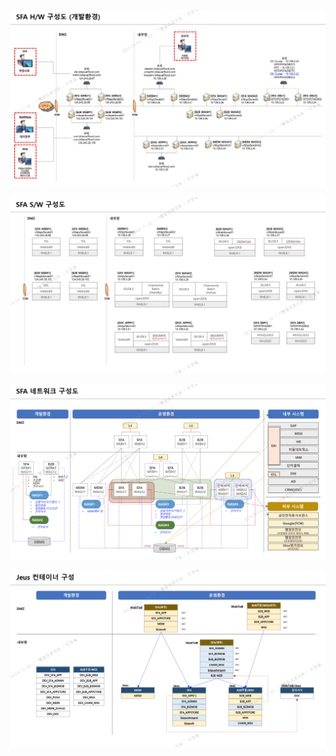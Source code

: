 ![Pasted image 20240404113427](./Pasted%20image%2020240404113427.png)

![Pasted image 20240404113446](./Pasted%20image%2020240404113446.png)

![Pasted image 20240404113458](./Pasted%20image%2020240404113458.png)


![Pasted image 20240404113516](./Pasted%20image%2020240404113516.png)



